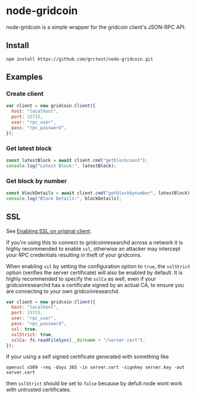 # node-gridcoin

node-gridcoin is a simple wrapper for the gridcoin client's JSON-RPC API.

## Install

`npm install https://github.com/grctest/node-gridcoin.git`

## Examples

### Create client

```js
var client = new gridcoin.Client({
  host: "localhost",
  port: 15715,
  user: "rpc_user",
  pass: "rpc_password",
});
```

### Get latest block

```js
const latestBlock = await client.cmd("getblockcount");
console.log("Latest Block:", latestBlock);
```

### Get block by number

```js
const blockDetails = await client.cmd("getblockbynumber", latestBlock);
console.log("Block Details:", blockDetails);
```

## SSL

See [Enabling SSL on original client](https://en.bitcoin.it/wiki/Enabling_SSL_on_original_client_daemon).

If you're using this to connect to gridcoinresearchd across a network it is highly
recommended to enable `ssl`, otherwise an attacker may intercept your RPC credentials
resulting in theft of your gridcoins.

When enabling `ssl` by setting the configuration option to `true`, the `sslStrict`
option (verifies the server certificate) will also be enabled by default. It is
highly recommended to specify the `sslCa` as well, even if your gridcoinresearchd has
a certificate signed by an actual CA, to ensure you are connecting
to your own gridcoinresearchd.

```js
var client = new gridcoin.Client({
  host: "localhost",
  port: 15715,
  user: "rpc_user",
  pass: "rpc_password",
  ssl: true,
  sslStrict: true,
  sslCa: fs.readFileSync(__dirname + "/server.cert"),
});
```

If your using a self signed certificate generated with something like

`openssl x509 -req -days 365 -in server.cert -signkey server.key -out server.cert`

then `sslStrict` should be set to `false` because by defult node wont work with
untrusted certificates.
